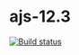 # ajs-12.3

[![Build status](https://ci.appveyor.com/api/projects/status/2swmfowmpe4cf2a3?svg=true)](https://ci.appveyor.com/project/i-hit/ajs-12-3)
